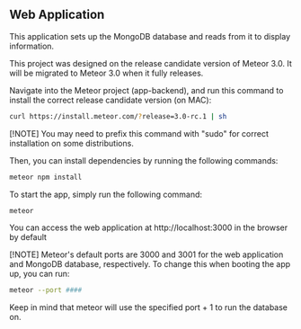 ## Web Application

This application sets up the MongoDB database and reads from it to display information.

This project was designed on the release candidate version of Meteor 3.0. It will be migrated to Meteor 3.0 when it fully releases.

Navigate into the Meteor project (app-backend), and run this command to install the correct release candidate version (on MAC): 

```bash
curl https://install.meteor.com/?release=3.0-rc.1 | sh
```

[!NOTE]
You may need to prefix this command with "sudo" for correct installation on some distributions.

Then, you can install dependencies by running the following commands: 

```bash
meteor npm install
```

To start the app, simply run the following command: 
```bash
meteor
```
You can access the web application at http://localhost:3000 in the browser by default

[!NOTE]
Meteor's default ports are 3000 and 3001 for the web application and MongoDB database, respectively. To change this when booting the app up, you can run:
```bash
meteor --port ####
```
Keep in mind that meteor will use the specified port + 1 to run the database on.